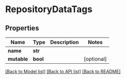 # RepositoryDataTags

## Properties
Name | Type | Description | Notes
------------ | ------------- | ------------- | -------------
**name** | **str** |  | 
**mutable** | **bool** |  | [optional] 

[[Back to Model list]](../README.md#documentation-for-models) [[Back to API list]](../README.md#documentation-for-api-endpoints) [[Back to README]](../README.md)

